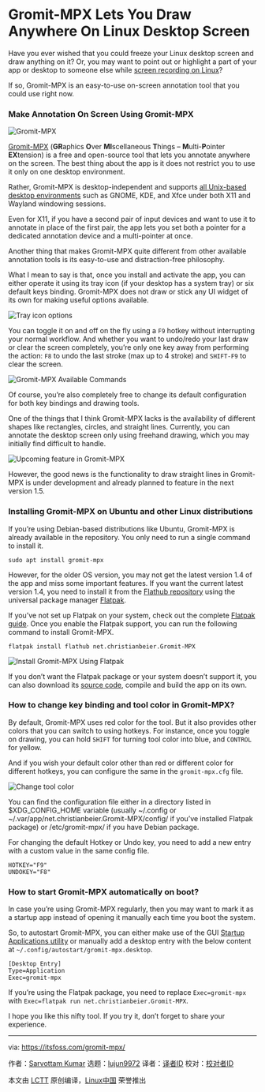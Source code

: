 [#]: subject: (Gromit-MPX Lets You Draw Anywhere On Linux Desktop Screen)
[#]: via: (https://itsfoss.com/gromit-mpx/)
[#]: author: (Sarvottam Kumar https://itsfoss.com/author/sarvottam/)
[#]: collector: (lujun9972)
[#]: translator: ( )
[#]: reviewer: ( )
[#]: publisher: ( )
[#]: url: ( )

Gromit-MPX Lets You Draw Anywhere On Linux Desktop Screen
======

Have you ever wished that you could freeze your Linux desktop screen and draw anything on it? Or, you may want to point out or highlight a part of your app or desktop to someone else while [screen recording on Linux][1]?

If so, Gromit-MPX is an easy-to-use on-screen annotation tool that you could use right now.

### Make Annotation On Screen Using Gromit-MPX

![Gromit-MPX][2]

[Gromit-MPX][3] (**GR**aphics **O**ver **MI**scellaneous **T**hings – **M**ulti-**P**ointer **EX**tension) is a free and open-source tool that lets you annotate anywhere on the screen. The best thing about the app is it does not restrict you to use it only on one desktop environment.

Rather, Gromit-MPX is desktop-independent and supports [all Unix-based desktop environments][4] such as GNOME, KDE, and Xfce under both X11 and Wayland windowing sessions.

Even for X11, if you have a second pair of input devices and want to use it to annotate in place of the first pair, the app lets you set both a pointer for a dedicated annotation device and a multi-pointer at once.

Another thing that makes Gromit-MPX quite different from other available annotation tools is its easy-to-use and distraction-free philosophy.

What I mean to say is that, once you install and activate the app, you can either operate it using its tray icon (if your desktop has a system tray) or six default keys binding. Gromit-MPX does not draw or stick any UI widget of its own for making useful options available.

![Tray icon options][5]

You can toggle it on and off on the fly using a `F9` hotkey without interrupting your normal workflow. And whether you want to undo/redo your last draw or clear the screen completely, you’re only one key away from performing the action: `F8` to undo the last stroke (max up to 4 stroke) and `SHIFT-F9` to clear the screen.

![Gromit-MPX Available Commands][6]

Of course, you’re also completely free to change its default configuration for both key bindings and drawing tools.

One of the things that I think Gromit-MPX lacks is the availability of different shapes like rectangles, circles, and straight lines. Currently, you can annotate the desktop screen only using freehand drawing, which you may initially find difficult to handle.

![Upcoming feature in Gromit-MPX][7]

However, the good news is the functionality to draw straight lines in Gromit-MPX is under development and already planned to feature in the next version 1.5.

### Installing Gromit-MPX on Ubuntu and other Linux distributions

If you’re using Debian-based distributions like Ubuntu, Gromit-MPX is already available in the repository. You only need to run a single command to install it.

```
sudo apt install gromit-mpx
```

However, for the older OS version, you may not get the latest version 1.4 of the app and miss some important features. If you want the current latest version 1.4, you need to install it from the [Flathub repository][8] using the universal package manager [Flatpak][9].

If you’ve not set up Flatpak on your system, check out the complete [Flatpak guide][10]. Once you enable the Flatpak support, you can run the following command to install Gromit-MPX.

```
flatpak install flathub net.christianbeier.Gromit-MPX
```

![Install Gromit-MPX Using Flatpak][11]

If you don’t want the Flatpak package or your system doesn’t support it, you can also download its [source code][3], compile and build the app on its own.

### How to change key binding and tool color in Gromit-MPX?

By default, Gromit-MPX uses red color for the tool. But it also provides other colors that you can switch to using hotkeys. For instance, once you toggle on drawing, you can hold `SHIFT` for turning tool color into blue, and `CONTROL` for yellow.

And if you wish your default color other than red or different color for different hotkeys, you can configure the same in the `gromit-mpx.cfg` file.

![Change tool color][12]

You can find the configuration file either in a directory listed in $XDG_CONFIG_HOME variable (usually ~/.config or ~/.var/app/net.christianbeier.Gromit-MPX/config/ if you’ve installed Flatpak package) or /etc/gromit-mpx/ if you have Debian package.

For changing the default Hotkey or Undo key, you need to add a new entry with a custom value in the same config file.

```
HOTKEY="F9"
UNDOKEY="F8"
```

### How to start Gromit-MPX automatically on boot?

In case you’re using Gromit-MPX regularly, then you may want to mark it as a startup app instead of opening it manually each time you boot the system.

So, to autostart Gromit-MPX, you can either make use of the GUI [Startup Applications utility][13] or manually add a desktop entry with the below content at `~/.config/autostart/gromit-mpx.desktop`.

```
[Desktop Entry]
Type=Application
Exec=gromit-mpx
```

If you’re using the Flatpak package, you need to replace `Exec=gromit-mpx` with `Exec=flatpak run net.christianbeier.Gromit-MPX`.

I hope you like this nifty tool. If you try it, don’t forget to share your experience.

--------------------------------------------------------------------------------

via: https://itsfoss.com/gromit-mpx/

作者：[Sarvottam Kumar][a]
选题：[lujun9972][b]
译者：[译者ID](https://github.com/译者ID)
校对：[校对者ID](https://github.com/校对者ID)

本文由 [LCTT](https://github.com/LCTT/TranslateProject) 原创编译，[Linux中国](https://linux.cn/) 荣誉推出

[a]: https://itsfoss.com/author/sarvottam/
[b]: https://github.com/lujun9972
[1]: https://itsfoss.com/best-linux-screen-recorders/
[2]: https://i2.wp.com/itsfoss.com/wp-content/uploads/2021/05/Gromit-MPX.jpg?resize=800%2C450&ssl=1
[3]: https://github.com/bk138/gromit-mpx
[4]: https://itsfoss.com/best-linux-desktop-environments/
[5]: https://i0.wp.com/itsfoss.com/wp-content/uploads/2021/05/Tray-icon-options.jpg?resize=235%2C450&ssl=1
[6]: https://i1.wp.com/itsfoss.com/wp-content/uploads/2021/05/Gromit-MPX-Available-Commands.jpg?resize=800%2C361&ssl=1
[7]: https://i1.wp.com/itsfoss.com/wp-content/uploads/2021/05/Upcoming-feature-in-Gromit-MPX.jpg?resize=600%2C338&ssl=1
[8]: https://flathub.org/apps/details/net.christianbeier.Gromit-MPX
[9]: https://itsfoss.com/what-is-flatpak/
[10]: https://itsfoss.com/flatpak-guide/
[11]: https://i1.wp.com/itsfoss.com/wp-content/uploads/2021/05/Install-Gromit-MPX-Using-Flatpak.jpg?resize=800%2C325&ssl=1
[12]: https://i0.wp.com/itsfoss.com/wp-content/uploads/2021/05/Change-tool-color.jpg?resize=800%2C450&ssl=1
[13]: https://itsfoss.com/manage-startup-applications-ubuntu/
